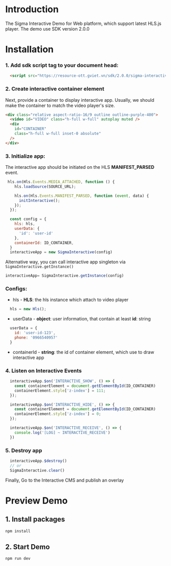 
# Introduction

The Sigma Interactive Demo for Web platform, which support latest HLS.js player. The demo use SDK version 2.0.0

# Installation

### 1. Add sdk script tag to your document head:
```html
  <script src="https://resource-ott.gviet.vn/sdk/2.0.0/sigma-interactive-js.js"></script>
```

### 2. Create interactive container element

Next, provide a container to display interactive app. Usually, we should make the container to match the video player's size.

```html
<div class="relative aspect-ratio-16/9 outline outline-purple-400">
  <video id="VIDEO" class="h-full w-full" autoplay muted />
  <div
    id="CONTAINER"
    class="h-full w-full inset-0 absolute"
  />
</div>
```

### 3. Initialize app:

The interactive app should be initiated on the HLS **MANIFEST_PARSED** event.
```js
 hls.on(Hls.Events.MEDIA_ATTACHED, function () {
    hls.loadSource(SOURCE_URL);

    hls.on(Hls.Events.MANIFEST_PARSED, function (event, data) {
      initInteractive();
    });
  });
```


```js
  const config = {
    hls: hls,
    userData: {
      'id': 'user-id'
    },
    containerId: ID_CONTAINER,
  }
  interactiveApp = new SigmaInteractive(config)
```

Alternative way, you can call interactive app singleton via `SigmaInteractive.getInstance()`

```js
interactiveApp= SigmaInteractive.getInstance(config)
```

### Configs:
- hls - **HLS**: the hls instance which attach to video player
```js
  hls = new Hls();
```
- userData - **object**: user information, that contain at least **id**: string
```js
  userData = {
    id: 'user-id-123',
    phone: '0966540957'
  }
```

- containerId - **string**: the id of container element, which use to draw interactive app


### 4. Listen on Interactive Events

```js
  interactiveApp.$on('INTERACTIVE_SHOW', () => {
    const containerElement = document.getElementById(ID_CONTAINER)
    containerElement.style['z-index'] = 111;
  });

  interactiveApp.$on('INTERACTIVE_HIDE', () => {
    const containerElement = document.getElementById(ID_CONTAINER)
    containerElement.style['z-index'] = 0;
  });

  interactiveApp.$on('INTERACTIVE_RECEIVE', () => {
    console.log('[LOG] ~ INTERACTIVE_RECEIVE')
  })

```


### 5. Destroy app
```js
  interactiveApp.$destroy()
  // or
  SigmaInteractive.clear()
```

Finally, Go to the Interactive CMS and publish an overlay

# Preview Demo

## 1. Install packages
```sh
npm install
```

## 2. Start Demo
```sh
npm run dev
```
